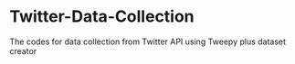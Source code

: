 # Twitter-Data-Collection
The codes for data collection from Twitter API using Tweepy plus dataset creator
